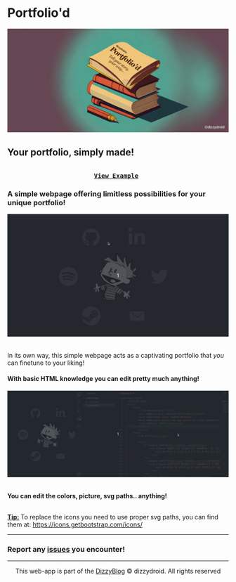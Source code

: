 # Portfolio'd
<div id="header" align="left">
 <img src="assets/portfoliod.png">
</div>

## Your portfolio, simply made!

<pre align = "center"> <b> 
<a href="https://dizzydroid.github.io/portfoliod">View Example</a> </b>
</pre>

### A simple webpage offering limitless possibilities for your unique portfolio!
<p align="center"> 
   <img src="assets/main.gif">
</p><br>
In its own way, this simple webpage acts as a captivating portfolio that <i>you</i> can finetune to your liking!

#### With basic HTML knowledge you can edit pretty much anything!
<p align="center"> 
   <img src="assets/code.gif">
</p><br>
<b>You can edit the colors, picture, svg paths.. anything!</b>

<br>
<br>

<ins>**Tip:**</ins> To replace the icons you need to use proper svg paths, you can find them at: https://icons.getbootstrap.com/icons/ 
______________________________________
### Report any <a href = "https://github.com/dizzydroid/portfoliod/issues"><b>issues</b></a> you encounter!
___________________________________________________________

<p align="center"> This web-app is part of the <a href = "https://dizzydroid.github.io/blog.html">DizzyBlog</a> © dizzydroid. All rights reserved </p>


